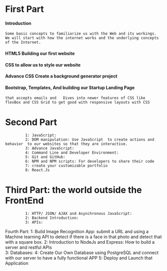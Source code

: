 # First Part 
#### Introduction
    Some basic concepts to familiarize us with the Web and its workings.  
    We will start with how the internet works and the underlying concepts of the Internet.  
#### HTML5 Building our first website  
#### CSS to allow us to style our website  
#### Advance CSS Create a background generator project  
#### Bootstrap, Templates, And building our Startup Landing Page 
    that accepts emails and   Dives into newer features of CSS like flexBox and CSS Grid to get good with responsive layouts with CSS

# Second Part

             1: JavaScript:
             2: DOM manipulation: Use JavaScript  to create actions and behavior  to our websites so that they are interactive.
             3: Advance JavaScript:
             4: Command Line and Developer Environment:
             5: Git and GitHub:
             6: NPM and NPM scripts: For developers to share their code
             7: create your customizable portfolio
             8: React.Js

# Third Part: the world outside the FrontEnd

             1: HTTP/ JSON/ AJAX and Asynchronous JavaScript:
             2: Backend Introduction:
             3: APIs:

Fourth Part:
1: Build Image Recognition App: submit a URL and using a Machine learning API to detect if there is a face in that photo and detect that with a square box.
2: Introduction to NodeJs and Express: How to build a server and restful APIs  
 3: Databases:
4: Create Our Own Database using PostgreSQL and connect with our server to have a fully functional APP
5: Deploy and Launch that Application
